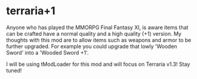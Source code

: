 # terraria+1

Anyone who has played the MMORPG Final Fantasy XI, is aware items that can be crafted have a normal quality and a high quality (+1) version. My thoughts with this mod are to allow items such as weapons and armor to be further upgraded. For example you could upgrade that lowly 'Wooden Sword' into a 'Wooded Sword +1'.

I will be using tModLoader for this mod and will focus on Terraria v1.3! Stay tuned!
